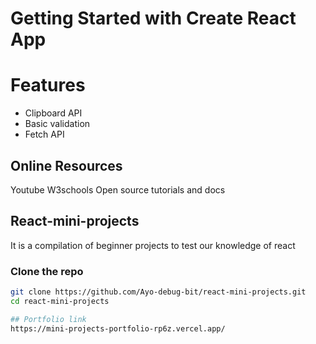 # Getting Started with Create React App

# Features
- Clipboard API
- Basic validation
- Fetch API

## Online Resources
   Youtube
   W3schools
   Open source tutorials and docs
   
## React-mini-projects
It is a compilation of beginner projects to test our knowledge of react

### Clone the repo
```bash
git clone https://github.com/Ayo-debug-bit/react-mini-projects.git
cd react-mini-projects

## Portfolio link
https://mini-projects-portfolio-rp6z.vercel.app/